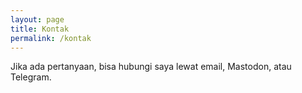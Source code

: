 ```yaml
---
layout: page
title: Kontak
permalink: /kontak
---
```


Jika ada pertanyaan, bisa hubungi saya lewat email, Mastodon, atau Telegram.

